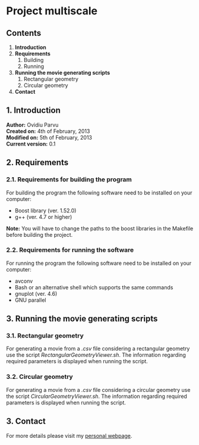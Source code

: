 Project multiscale
==========

## Contents

1. **Introduction**
2. **Requirements**
    1. Building
    2. Running
3. **Running the movie generating scripts** 
    1. Rectangular geometry
    2. Circular geometry
4. **Contact**

## 1. Introduction

**Author:** Ovidiu Parvu                                                        
**Created on:** 4th of February, 2013                                           
**Modified on:** 5th of February, 2013                                          
**Current version:** 0.1

## 2. Requirements
   
### 2.1. Requirements for building the program

For building the program the following software need to be installed on your
computer:
* Boost library (ver. 1.52.0)
* g++ (ver. 4.7 or higher)

__Note:__ You will have to change the paths to the boost libraries in the Makefile before building the project.

### 2.2. Requirements for running the software

For running the program the following software need to be installed on your
computer:
* avconv
* Bash or an alternative shell which supports the same commands
* gnuplot (ver. 4.6)
* GNU parallel

## 3. Running the movie generating scripts
   
### 3.1. Rectangular geometry

For generating a movie from a _.csv_ file considering a rectangular geometry use the script _RectangularGeometryViewer.sh_. The information regarding required parameters is displayed when running the script.

### 3.2. Circular geometry

For generating a movie from a _.csv_ file considering a circular geometry use the script _CircularGeometryViewer.sh_. The information regarding required parameters is displayed when running the script.

## 3. Contact

For more details please visit my [personal webpage](http://brunel.ac.uk/~cspgoop).

